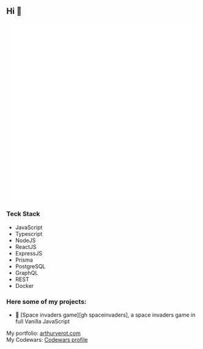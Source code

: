 ## Hi 👋

<!-- ![Arthur's GitHub stats][vercel stats]
![Arthur's Top Languages][vercel language] -->

<div align="center">
<img align="center" src="/github-metrics.svg" alt="Metrics" width="500">
</div>

### Teck Stack

- JavaScript
- Typescript
- NodeJS
- ReactJS
- ExpressJS
- Prisma
- PostgreSQL
- GraphQL
- REST
- Docker

### Here some of my projects:

<!-- - 💸 [Trading simulator API REST][gh tradingsimulator], an API REST to run a trading simulator app. -->

- 👾 [Space invaders game][gh spaceinvaders], a space invaders game in full Vanilla JavaScript

My portfolio: [arthurverot.com][arthurverot]  
My Codewars: [Codewars profile][codewars]

[vercel language]: https://github-readme-stats.vercel.app/api/top-langs/?username=ArthurVEROT&langs_count=8&theme=omni&layout=compact
[vercel stats]: https://github-readme-stats.vercel.app/api?username=ArthurVEROT&theme=omni&show_icons=true
[arthurverot]: https://arthurverot.com/
[codewars]: https://www.codewars.com/users/ArthurVEROT
